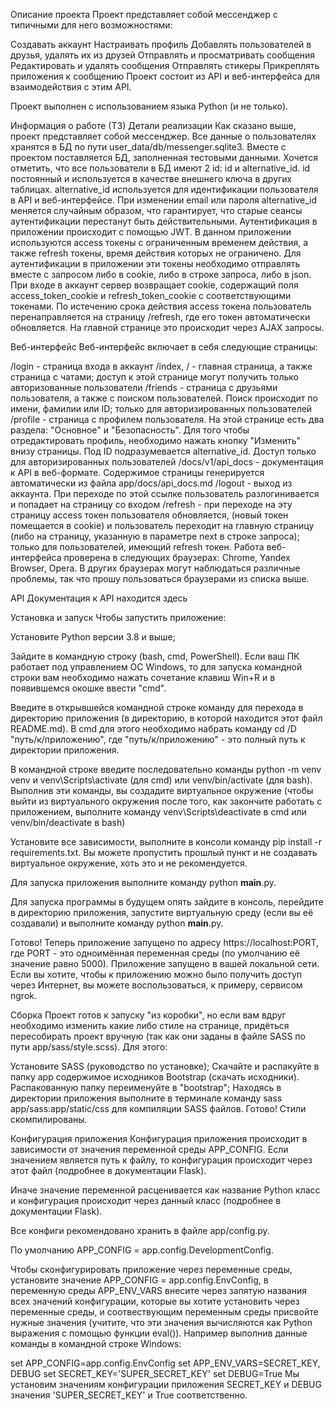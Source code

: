 Описание проекта
Проект представляет собой мессенджер с типичными для него возможностями:

 Создавать аккаунт
 Настраивать профиль
 Добавлять пользователей в друзья, удалять их из друзей
 Отправлять и просматривать сообщения
 Редактировать и удалять сообщения
 Отправлять стикеры
 Прикреплять приложения к сообщению
Проект состоит из API и веб-интерфейса для взаимодействия с этим API.

Проект выполнен с использованием языка Python (и не только).

Информация о работе (ТЗ)
Детали реализации
Как сказано выше, проект представляет собой мессенджер. Все данные о пользователях хранятся в БД по пути user_data/db/messenger.sqlite3. Вместе с проектом поставляется БД, заполненная тестовыми данными.
Хочется отметить, что все пользователи в БД имеют 2 id: id и alternative_id. id постоянный и используется в качестве внешнего ключа в других таблицах.
alternative_id используется для идентификации пользователя в API и веб-интерфейсе. При изменении email или пароля alternative_id меняется случайным образом, что гарантирует, что старые сеансы аутентификации перестанут быть действительными.
Аутентификация в приложении происходит с помощью JWT. В данном приложении используются access токены с ограниченным временем действия, а также refresh токены, время действия которых не ограничено. Для аутентификации в приложении эти токены необходимо отправлять вместе с запросом либо в cookie, либо в строке запроса, либо в json.
При входе в аккаунт сервер возвращает cookie, содержащий поля access_token_cookie и refresh_token_cookie с соответствующими токенами. По истечению срока действия access токена пользователь перенаправляется на страницу /refresh, где его токен автоматически обновляется. На главной странице это происходит через AJAX запросы.

Веб-интерфейс
Веб-интерфейс включает в себя следующие страницы:

/login - страница входа в аккаунт
/index, / - главная страница, а также страница с чатами; доступ к этой странице могут получить только авторизованные пользователи
/friends - страница с друзьями пользователя, а также с поиском пользователей. Поиск происходит по имени, фамилии или ID; только для авторизированных пользователей
/profile - страница с профилем пользователя. На этой странице есть два раздела: "Основное" и "Безопасность". Для того чтобы отредактировать профиль, необходимо нажать кнопку "Изменить" внизу страницы. Под ID подразумевается alternative_id. Доступ только для авторизированных пользователей
/docs/v1/api_docs - документация к API в веб-формате. Содержимое страницы генерируется автоматически из файла app/docs/api_docs.md
/logout - выход из аккаунта. При переходе по этой ссылке пользователь разлогинивается и попадает на страницу со входом
/refresh - при переходе на эту страницу access токен пользователя обновляется, (новый токен помещается в cookie) и пользователь переходит на главную страницу (либо на страницу, указанную в параметре next в строке запроса); только для пользователей, имеющий refresh токен.
Работа веб-интерфейса проверена в следующих браузерах: Chrome, Yandex Browser, Opera. В других браузерах могут наблюдаться различные проблемы, так что прошу пользоваться браузерами из списка выше.

API
Документация к API находится здесь

Установка и запуск
Чтобы запустить приложение:

Установите Python версии 3.8 и выше;

Зайдите в командную строку (bash, cmd, PowerShell). Если ваш ПК работает под управлением ОС Windows, то для запуска командной строки вам необходимо нажать сочетание клавиш Win+R и в появившемся окошке ввести "cmd".

Введите в открывшейся командной строке команду для перехода в директорию приложения (в директорию, в которой находится этот файл README.md). В cmd для этого необходимо набрать команду cd /D "путь/к/приложению", где "путь/к/приложению" - это полный путь к директории приложения.

В командной строке введите последовательно команды python -m venv venv и venv\Scripts\activate (для cmd) или venv/bin/activate (для bash). Выполнив эти команды, вы создадите виртуальное окружение (чтобы выйти из виртуального окружения после того, как закончите работать с приложением, выполните команду venv\Scripts\deactivate в cmd или venv/bin/deactivate в bash)

Установите все зависимости, выполните в консоли команду pip install -r requirements.txt. Вы можете пропустить прошлый пункт и не создавать виртуальное окружение, хоть это и не рекомендуется.

Для запуска приложения выполните команду python __main__.py.

Для запуска программы в будущем опять зайдите в консоль, перейдите в директорию приложения, запустите виртуальную среду (если вы её создавали) и выполните команду python __main__.py.

Готово! Теперь приложение запущено по адресу https://localhost:PORT, где PORT - это одноимённая переменная среды (по умолчанию её значение равно 5000). Приложение запущено в вашей локальной сети. Если вы хотите, чтобы к приложению можно было получить доступ через Интернет, вы можете воспользоваться, к примеру, сервисом ngrok.

Сборка
Проект готов к запуску "из коробки", но если вам вдруг необходимо изменить какие либо стиле на странице, придёться пересобирать проект вручную (так как они заданы в файле SASS по пути app/sass/style.scss). Для этого:

Установите SASS (руководство по установке);
Скачайте и распакуйте в папку app содержимое исходников Bootstrap (скачать исходники). Распакованную папку переименуйте в "bootstrap";
Находясь в директории приложения выполните в терминале команду sass app/sass:app/static/css для компиляции SASS файлов.
Готово! Стили скомпилированы.

Конфигурация приложения
Конфигурация приложения происходит в зависимости от значения переменной среды APP_CONFIG. Если значением является путь к файлу, то конфигурация происходит через этот файл (подробнее в документации Flask).

Иначе значение переменной расценивается как название Python класс и конфигурация происходит через данный класс (подробнее в документации Flask).

Все конфиги рекомендовано хранить в файле app/config.py.

По умолчанию APP_CONFIG = app.config.DevelopmentConfig.

Чтобы сконфигурировать приложение через переменные среды, установите значение APP_CONFIG = app.config.EnvConfig, в переменную среды APP_ENV_VARS внесите через запятую названия всех значений конфигурации, которые вы хотите установить через переменные среды, и соотвествующим переменным среды присвойте нужные значения (учитите, что эти значения вычисляются как Python выражения с помощью функции eval()). Например выполнив данные команды в командной строке Windows:

set APP_CONFIG=app.config.EnvConfig
set APP_ENV_VARS=SECRET_KEY, DEBUG
set SECRET_KEY='SUPER_SECRET_KEY'
set DEBUG=True
Мы установим значениям конфигурации приложения SECRET_KEY и DEBUG значения 'SUPER_SECRET_KEY' и True соответственно.
